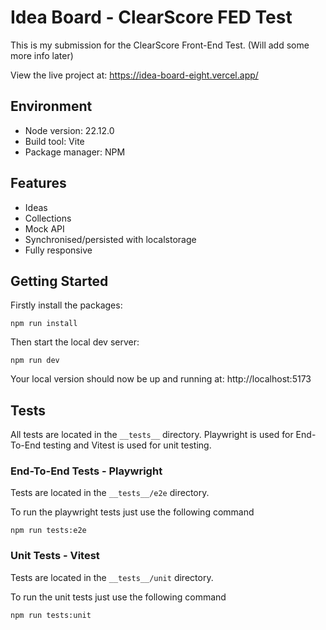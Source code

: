 # Idea Board - ClearScore FED Test

This is my submission for the ClearScore Front-End Test. (Will add some more info later)

View the live project at: https://idea-board-eight.vercel.app/

## Environment

-   Node version: 22.12.0
-   Build tool: Vite
-   Package manager: NPM

## Features

-   Ideas
-   Collections
-   Mock API
-   Synchronised/persisted with localstorage
-   Fully responsive

## Getting Started

Firstly install the packages:

```
npm run install
```

Then start the local dev server:

```
npm run dev
```

Your local version should now be up and running at: http://localhost:5173

## Tests

All tests are located in the `__tests__` directory.
Playwright is used for End-To-End testing and Vitest is used for unit testing.

### End-To-End Tests - Playwright

Tests are located in the `__tests__/e2e` directory.

To run the playwright tests just use the following command

```
npm run tests:e2e
```

### Unit Tests - Vitest

Tests are located in the `__tests__/unit` directory.

To run the unit tests just use the following command

```
npm run tests:unit
```
